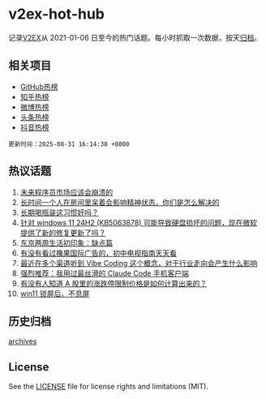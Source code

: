 # v2ex-hot-hub

 记录[V2EX](https://www.v2ex.com/)从 2021-01-06 日至今的热门话题。每小时抓取一次数据，按天[归档](archives)。
 
 ## 相关项目

- [GitHub热榜](https://github.com/lonnyzhang423/github-hot-hub)
- [知乎热榜](https://github.com/lonnyzhang423/zhihu-hot-hub)
- [微博热榜](https://github.com/lonnyzhang423/weibo-hot-hub)
- [头条热榜](https://github.com/lonnyzhang423/toutiao-hot-hub)
- [抖音热榜](https://github.com/lonnyzhang423/douyin-hot-hub)


 `更新时间：2025-08-31 16:14:38 +0800`

## 热议话题

1. [未来程序员市场应该会崩溃的](https://www.v2ex.com/t/1156021)
1. [长时间一个人在房间里呆着会影响精神状态，你们是怎么解决的](https://www.v2ex.com/t/1155984)
1. [长期喝瓶装这习惯好吗？](https://www.v2ex.com/t/1156024)
1. [针对 windows 11 24H2 (KB5063878) 可能导致硬盘损坏的问题，现在微软提供了新的修复更新了吗？](https://www.v2ex.com/t/1155977)
1. [东京两周生活初印象：缺点篇](https://www.v2ex.com/t/1156053)
1. [有没有看过橡果国际广告的，初中电视指南天天看](https://www.v2ex.com/t/1155961)
1. [最近在多个渠道听到 Vibe Coding 这个概念，对于行业走向会产生什么影响](https://www.v2ex.com/t/1155985)
1. [强烈推荐：我用过最丝滑的 Claude Code 手机客户端](https://www.v2ex.com/t/1156040)
1. [有没有人知道 A 股里的涨跌停限制价格是如何计算出来的？](https://www.v2ex.com/t/1155983)
1. [win11 锁屏后，不息屏](https://www.v2ex.com/t/1155956)

## 历史归档

[archives](archives)

## License

See the [LICENSE](LICENSE) file for license rights and limitations (MIT).
